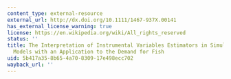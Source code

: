 ```yaml
---
content_type: external-resource
external_url: http://dx.doi.org/10.1111/1467-937X.00141
has_external_license_warning: true
license: https://en.wikipedia.org/wiki/All_rights_reserved
status: ''
title: The Interpretation of Instrumental Variables Estimators in Simultaneous Equations
  Models with an Application to the Demand for Fish
uid: 5b417a35-8b65-4a70-8309-17e498ecc702
wayback_url: ''
---
```

